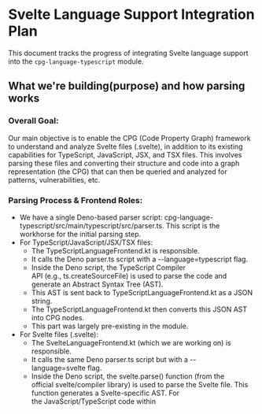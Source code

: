 # Svelte Language Support Integration Plan

This document tracks the progress of integrating Svelte language support into the `cpg-language-typescript` module.


## What we're building(purpose) and how parsing works

### Overall Goal: 
Our main objective is to enable the CPG (Code Property Graph) framework to understand and analyze Svelte files (.svelte), in addition to its existing capabilities for TypeScript, JavaScript, JSX, and TSX files.
This involves parsing these files and converting their structure and code into a graph representation (the CPG) that can then be queried and analyzed for patterns, vulnerabilities, etc.

### Parsing Process & Frontend Roles:
* We have a single Deno-based parser script: cpg-language-typescript/src/main/typescript/src/parser.ts. 
This script is the workhorse for the initial parsing step.
* For TypeScript/JavaScript/JSX/TSX files:
    * The TypeScriptLanguageFrontend.kt is responsible.
    * It calls the Deno parser.ts script with a --language=typescript flag.
    * Inside the Deno script, the TypeScript Compiler API (e.g., ts.createSourceFile) is used to parse the code and generate an Abstract Syntax Tree (AST).
    * This AST is sent back to TypeScriptLanguageFrontend.kt as a JSON string.
    * The TypeScriptLanguageFrontend.kt then converts this JSON AST into CPG nodes.
    * This part was largely pre-existing in the module.
* For Svelte files (.svelte):
    * The SvelteLanguageFrontend.kt (which we are working on) is responsible.
    * It calls the same Deno parser.ts script but with a --language=svelte flag.
    * Inside the Deno script, the svelte.parse() function (from the official svelte/compiler library) is used to parse the Svelte file. This function generates a Svelte-specific AST. For the JavaScript/TypeScript code within <script> tags, this AST is ESTree-compliant.
    * This Svelte AST is sent back to SvelteLanguageFrontend.kt as a JSON string.
    * The SvelteLanguageFrontend.kt then uses helper Kotlin data classes (defined in SvelteAST.kt) to understand this JSON and converts it into CPG nodes.

### Role and Status of SvelteAST.kt:
* SvelteAST.kt defines a set of Kotlin data classes (like SvelteProgram, SvelteScript, SvelteHtmlElement, and also the EsTreeNode hierarchy for script content). These classes are structured to match the JSON output of svelte.parse().
* Its main purpose is to allow the Jackson JSON library (used in SvelteLanguageFrontend.kt) to take the raw JSON string from the Deno parser and turn it into a tree of usable Kotlin objects.
* Is it "finished"? It's developed enough to handle the Svelte AST structures we've encountered so far, especially for deserializing script content and basic HTML/CSS structures, which fixed earlier Jackson deserialization errors. However, if svelte.parse() outputs new or different AST node types in the future (e.g., with new Svelte features), we might need to add or modify classes in SvelteAST.kt to match. So, it's functionally adequate for our current test cases but could need expansion.

### AST Creation for regular JS/TS files:
As mentioned above, for regular .js, .ts, .jsx, and .tsx files, the AST is created by the TypeScript Compiler API within the Deno parser.ts script. This was an existing capability of the cpg-language-typescript module before we started adding Svelte support.


### Using Tree-sitter for Svelte files
You're right, the web search results show that Tree-sitter grammars for Svelte do exist (like Himujjal/tree-sitter-svelte at https://github.com/Himujjal/tree-sitter-svelte and tree-sitter-grammars/tree-sitter-svelte at https://github.com/tree-sitter-grammars/tree-sitter-svelte).
* Current Approach (using svelte.parse() via Deno):
    * Pros: We're using the official Svelte compiler's parser, which guarantees the most accurate understanding of Svelte syntax and its evolution. The AST for script blocks is already ESTree-compliant, which is a standard format the CPG can work with more easily for JavaScript parts.
    * Cons: It involves an external Deno process call, which adds some overhead. The full Svelte AST structure is specific to the Svelte compiler and requires the mapping we've done in SvelteAST.kt.
* Potential Tree-sitter Approach:
    * Pros: Tree-sitter is generally very fast and can offer good error recovery. If we used Java/Kotlin bindings for Tree-sitter directly, we might avoid the Deno process call. It offers a more universal way to define language grammars.
    * Cons: We would be relying on a third-party grammar. Its accuracy, completeness, and maintenance compared to the official Svelte parser would need careful evaluation. The AST structure produced by Tree-sitter would likely be different from what svelte.parse() produces, meaning SvelteAST.kt would need a significant rewrite, and the logic in SvelteLanguageFrontend.kt to transform that AST into CPG nodes would also need to be redone. Integrating Tree-sitter (especially if it means managing native libraries from Kotlin/Java) could add complexity to the build and deployment.
* Recommendation:
For now, continuing with the current approach (using svelte.parse() via the Deno script) seems more practical. We've made significant progress, and the primary known issues seem to be within our Kotlin frontend's handling of the AST rather than the parsing itself. The CPG project already uses this Deno-based parsing mechanism for TypeScript, so there's an established pattern.
Switching to Tree-sitter would be a substantial architectural change and a new research task. It might be something to consider in the future if the current approach hits insurmountable limitations (e.g., performance bottlenecks that can't be optimized), but it's probably best to get the current method fully working and stable first.


## Plan (Systematic Approach)

1.  **Revert & Branch:** Revert `cpg-language-typescript` to baseline (main branch state). Create new branch `feature/svelte-support`. (DONE)
2.  **Verify Baseline:** Confirm the original module builds correctly (ignoring test setup issues like Kover). (DONE - `./gradlew :cpg-language-typescript:clean :cpg-language-typescript:assemble` succeeded).
3.  **Add Svelte Kotlin Stubs:** Create minimal `SvelteLanguage.kt`, `SvelteAST.kt`, `SvelteLanguageFrontend.kt`. (DONE)
4.  **Build Step 1:** Run `compileKotlin` to ensure stubs are syntactically correct. Commit. (Current Step)
    *   Purpose: Quickly check basic Kotlin syntax, class structure, inheritance, and imports for the new stub files before adding complex logic. Confirms the stubs themselves don't break compilation.
5.  **Add Svelte Parser Script & Build Logic:** Decide between Deno or Node.js for the `svelte.parse` script. Add parser script and necessary build tasks (`build.gradle.kts`). Run `assemble`. Commit.
6.  **Integrate Parser Execution:** Add logic to `SvelteLanguageFrontend.kt` to run the parser and read JSON output.
7.  **Build Step 2:** Run `compileKotlin`. Fix process/IO/JSON errors. Commit.
8.  **Integrate Basic CPG Nodes:** Add code to create `TranslationUnitDeclaration` and placeholder `RecordDeclaration` from AST.
9.  **Build Step 3:** Run `compileKotlin`. Analyze and fix core CPG integration errors carefully. Commit.
10. **Add Dispatch Logic:** Re-introduce Svelte dispatch logic in `TypeScriptLanguageFrontend.kt`.
11. **Build Step 4:** Run `compileKotlin`. Fix. Commit.
12. **Add Tests & Refine:** Implement tests and detailed CPG node handling.


## Progress Notes

### 1. Add svelte support in current typescript modules
*   **Strategy Shift:** Decided to integrate Svelte support directly into `cpg-language-typescript` instead of a separate module, based on maintainer feedback.
*   **Kotlin Stubs:** Created initial Kotlin classes within `cpg-language-typescript`:
    *   `SvelteLanguage.kt`: Defines the language properties.
    *   `SvelteAST.kt`: Placeholder interface for AST nodes.
    *   `SvelteLanguageFrontend.kt`: Stub implementation for the frontend, including basic `parse` method structure.
*   **Parser Setup:**
    *   Modified the existing Deno-based parser script (`src/main/typescript/parser.ts`) to include `svelte.parse()` for handling `.svelte` files.
    *   The build process in `cpg-language-typescript/build.gradle.kts` will need to be adjusted to handle Deno execution for the combined parser (specific tasks to be defined).
*   **Frontend Integration:** Modified `TypeScriptLanguageFrontend.kt`'s `parse` method to detect `.svelte` files and delegate to `SvelteLanguageFrontend` (when instantiated).
*   **Build Status (Current):** Successfully added Kotlin stubs. Next step is to resolve Kotlin compilation errors in the new Svelte files and attempt a build (`./gradlew :cpg-language-typescript:build`).

### 2. Refactor: Unified AST Handling with `GenericAstNode`

**What changed:**  
We introduced a new interface, `GenericAstNode`, as a base for all Svelte and ESTree AST node data classes in `SvelteAST.kt`. This interface provides common properties (`start`, `end`) and allows the Kotlin frontend to process all AST nodes in a unified way.

**Why:**  
Previously, Svelte-specific and ESTree nodes were handled separately, leading to code duplication and making it harder to extend support for new node types. By introducing `GenericAstNode`, we can write generic processing logic in `SvelteLanguageFrontend.kt` that works for both Svelte and ESTree nodes.

**How it works:**  
- All relevant AST node data classes now implement `GenericAstNode`.
- The frontend logic (e.g., code extraction, location mapping) can operate on `GenericAstNode` without needing to know the specific node type.
- This makes the codebase more maintainable and easier to extend as Svelte or ESTree evolve.

**Impact:**  
- Reduces code duplication in the frontend.
- Simplifies future support for new Svelte/ESTree AST node types.
- Prepares the codebase for more advanced Svelte features and better error handling.


